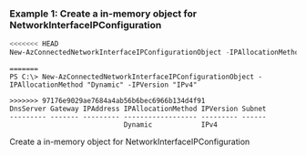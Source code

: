 ### Example 1: Create a in-memory object for NetworkInterfaceIPConfiguration
```powershell
<<<<<<< HEAD
New-AzConnectedNetworkInterfaceIPConfigurationObject -IPAllocationMethod "Dynamic" -IPVersion "IPv4"
```

```output
=======
PS C:\> New-AzConnectedNetworkInterfaceIPConfigurationObject -IPAllocationMethod "Dynamic" -IPVersion "IPv4"

>>>>>>> 97176e9029ae7684a4ab56b6bec6966b134d4f91
DnsServer Gateway IPAddress IPAllocationMethod IPVersion Subnet
--------- ------- --------- ------------------ --------- ------
                            Dynamic            IPv4
```

Create a in-memory object for NetworkInterfaceIPConfiguration
